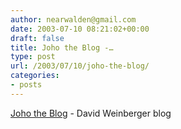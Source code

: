 ```yaml
---
author: nearwalden@gmail.com
date: 2003-07-10 08:21:02+00:00
draft: false
title: Joho the Blog -…
type: post
url: /2003/07/10/joho-the-blog/
categories:
- posts
---
```


[Joho the Blog](//www.hyperorg.com/blogger/') - David Weinberger blog



